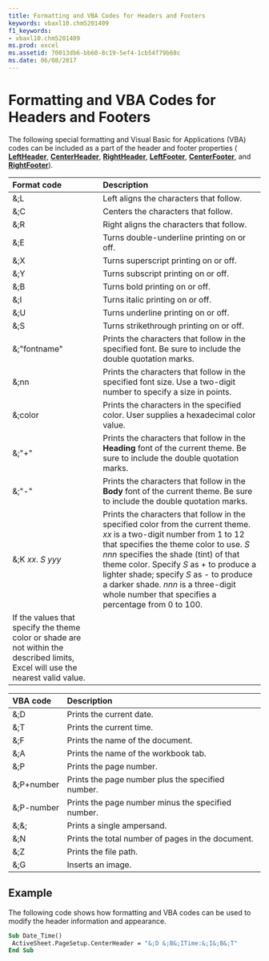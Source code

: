 ```yaml
---
title: Formatting and VBA Codes for Headers and Footers
keywords: vbaxl10.chm5201409
f1_keywords:
- vbaxl10.chm5201409
ms.prod: excel
ms.assetid: 70013db6-bb60-8c19-5ef4-1cb54f79b68c
ms.date: 06/08/2017
---
```



# Formatting and VBA Codes for Headers and Footers

The following special formatting and Visual Basic for Applications (VBA) codes can be included as a part of the header and footer properties ( **[LeftHeader](page-leftheader-property-excel.md)**,  **[CenterHeader](page-centerheader-property-excel.md)**,  **[RightHeader](pagesetup-rightheader-property-excel.md)**,  **[LeftFooter](page-leftfooter-property-excel.md)**,  **[CenterFooter](page-centerfooter-property-excel.md)**, and  **[RightFooter](page-rightfooter-property-excel.md)**).



|**Format code**|**Description**|
|:-----|:-----|
|&;L|Left aligns the characters that follow.|
|&;C|Centers the characters that follow.|
|&;R|Right aligns the characters that follow.|
|&;E|Turns double-underline printing on or off.|
|&;X|Turns superscript printing on or off.|
|&;Y|Turns subscript printing on or off.|
|&;B|Turns bold printing on or off.|
|&;I|Turns italic printing on or off.|
|&;U|Turns underline printing on or off.|
|&;S|Turns strikethrough printing on or off.|
|&;"fontname"|Prints the characters that follow in the specified font. Be sure to include the double quotation marks.|
|&;nn|Prints the characters that follow in the specified font size. Use a two-digit number to specify a size in points.|
|&;color|Prints the characters in the specified color. User supplies a hexadecimal color value.|
|&;"+"|Prints the characters that follow in the  **Heading** font of the current theme. Be sure to include the double quotation marks.|
|&;"-"|Prints the characters that follow in the  **Body** font of the current theme. Be sure to include the double quotation marks.|
|&;K _xx_. _S_ _yyy_|Prints the characters that follow in the specified color from the current theme.  _xx_ is a two-digit number from 1 to 12 that specifies the theme color to use. _S_ _nnn_ specifies the shade (tint) of that theme color. Specify _S_ as + to produce a lighter shade; specify _S_ as - to produce a darker shade. _nnn_ is a three-digit whole number that specifies a percentage from 0 to 100.
If the values that specify the theme color or shade are not within the described limits, Excel will use the nearest valid value.|


|**VBA code**|**Description**|
|:-----|:-----|
|&;D|Prints the current date.|
|&;T|Prints the current time.|
|&;F|Prints the name of the document.|
|&;A|Prints the name of the workbook tab.|
|&;P|Prints the page number.|
|&;P+number|Prints the page number plus the specified number.|
|&;P-number|Prints the page number minus the specified number.|
|&;&;|Prints a single ampersand.|
|&;N|Prints the total number of pages in the document. |
|&;Z|Prints the file path.|
|&;G|Inserts an image.|

## Example

The following code shows how formatting and VBA codes can be used to modify the header information and appearance.


```vb
Sub Date_Time() 
 ActiveSheet.PageSetup.CenterHeader = "&;D &;B&;ITime:&;I&;B&;T" 
End Sub
```


